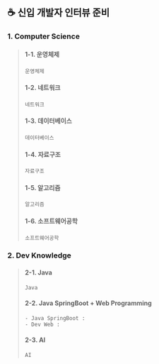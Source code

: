 ## ☕️ 신입 개발자 인터뷰 준비


### 1. Computer Science
>#### 1-1. 운영체제
>```
>운영체제 
>```
>#### 1-2. 네트워크
>```
>네트워크 
>```
>#### 1-3. 데이터베이스
>```
>데이터베이스 
>```
>#### 1-4. 자료구조
>```
>자료구조 
>```
>#### 1-5. 알고리즘
>```
>알고리즘 
>```
>#### 1-6. 소프트웨어공학  
>```
>소프트웨어공학 
>```  


### 2. Dev Knowledge
>#### 2-1. Java
>```
>Java 
>```
>#### 2-2. Java SpringBoot + Web Programming
>```
>- Java SpringBoot : 
>- Dev Web :  
>```
>#### 2-3. AI
>```
>AI 
>```
